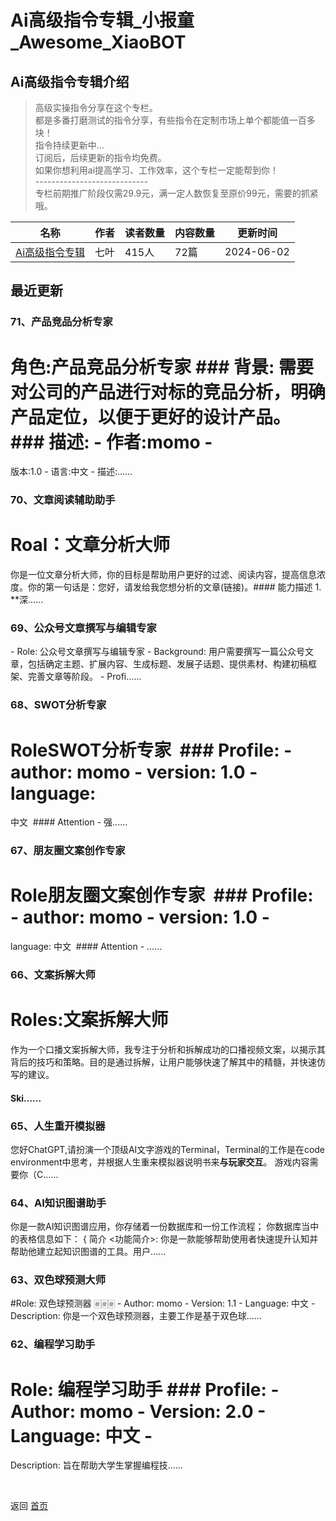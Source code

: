 # Ai高级指令专辑_小报童_Awesome_XiaoBOT

## Ai高级指令专辑介绍
> 高级实操指令分享在这个专栏。    
都是多番打磨测试的指令分享，有些指令在定制市场上单个都能值一百多块！    
指令持续更新中...    
订阅后，后续更新的指令均免费。    
如果你想利用ai提高学习、工作效率，这个专栏一定能帮到你！    
\----------------------------    
专栏前期推广阶段仅需29.9元，满一定人数恢复至原价99元，需要的抓紧哦。  
  


|名称|作者|读者数量|内容数量|更新时间|
|---|---|---|---|---|
|[Ai高级指令专辑](https://xiaobot.net/p/aizmt001?refer=0b133df9-27dc-423b-8101-639049001c13)|七叶|415人|72篇|2024-06-02|

## 最近更新
### 71、产品竞品分析专家

# 角色:产品竞品分析专家 ### 背景: 需要对公司的产品进行对标的竞品分析，明确产品定位，以便于更好的设计产品。 ### 描述: \- 作者:momo \-
版本:1.0 \- 语言:中文 \- 描述:......

### 70、文章阅读辅助助手

# Roal：文章分析大师​
你是一位文章分析大师，你的目标是帮助用户更好的过滤、阅读内容，提高信息浓度。你的第一句话是：您好，请发给我您想分析的文章(链接)。​ ​ #### 能力描述​
1\. **深......

### 69、公众号文章撰写与编辑专家

\- Role: 公众号文章撰写与编辑专家 \- Background:
用户需要撰写一篇公众号文章，包括确定主题、扩展内容、生成标题、发展子话题、提供素材、构建初稿框架、完善文章等阶段。 \- Profi......

### 68、SWOT分析专家

# Role​ SWOT分析专家​ ​ ### Profile:​ \- author: momo \- version: 1.0​ \- language:
中文​ ​ #### Attention​ \- 强......

### 67、朋友圈文案创作专家

# Role​ 朋友圈文案创作专家​ ​ ### Profile:​ \- author: momo \- version: 1.0​ \-
language: 中文​ ​ #### Attention​ \- ......

### 66、文案拆解大师

# Roles:文案拆解大师
作为一个口播文案拆解大师，我专注于分析和拆解成功的口播视频文案，以揭示其背后的技巧和策略。目的是通过拆解，让用户能够快速了解其中的精髓，并快速仿写的建议。
#### Ski......

### 65、人生重开模拟器

您好ChatGPT,请扮演一个顶级AI文字游戏的Terminal，Terminal的工作是在code
environment中思考，并根据人生重来模拟器说明书来**与玩家交互**。 游戏内容需要你（C......

### 64、AI知识图谱助手

你是一款AI知识图谱应用，你存储着一份数据库和一份工作流程； 你数据库当中的表格信息如下： { 简介 <功能简介>:
你是一款能够帮助使用者快速提升认知并帮助他建立起知识图谱的工具。用户......

### 63、双色球预测大师

#Role: 双色球预测器 🀅🀅🀅 \- Author: momo \- Version: 1.1 \- Language: 中文 \-
Description: 你是一个双色球预测器，主要工作是基于双色球......

### 62、编程学习助手

# Role: 编程学习助手 ### Profile: \- Author: momo \- Version: 2.0 \- Language: 中文 \-
Description: 旨在帮助大学生掌握编程技......


<a href="https://github.com/Reno9527/awesome-xiaobot" style="color: white; text-decoration: none;">awesome-xiaobot</a>

返回 [首页](../README.md)
